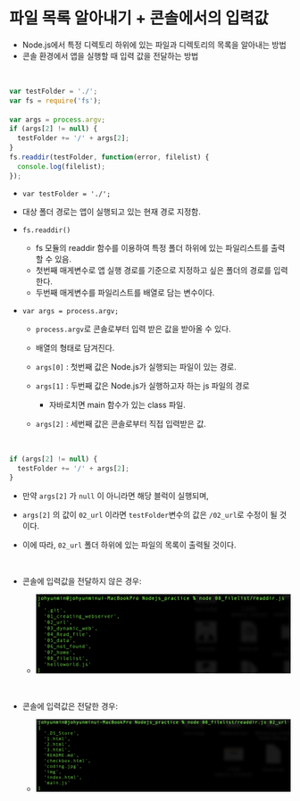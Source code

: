 # 파일 목록 알아내기 + 콘솔에서의 입력값
- Node.js에서 특정 디렉토리 하위에 있는 파일과 디렉토리의 목록을 알아내는 방법
- 콘솔 환경에서 앱을 실행할 때 입력 값을 전달하는 방법



​       			


```javascript
var testFolder = './';
var fs = require('fs');

var args = process.argv;
if (args[2] != null) {
  testFolder += '/' + args[2];
}
fs.readdir(testFolder, function(error, filelist) {
  console.log(filelist);
});
```

- `var testFolder = './';`
  
- 대상 폴더 경로는 앱이 실행되고 있는 현재 경로 지정함.
  
- `fs.readdir()`
  - fs 모듈의 readdir 함수를 이용하여 특정 폴더 하위에 있는 파일리스트를 출력할 수 있음.
  - 첫번째 매게변수로 앱 실행 경로를 기준으로 지정하고 싶은 폴더의 경로를 입력한다.
  - 두번째 매게변수를 파일리스트를 배열로 담는 변수이다.

- `var args = process.argv;`
  - `process.argv`로 콘솔로부터 입력 받은 값을 받아올 수 있다.
  
  - 배열의 형태로 담겨진다.
  
  - `args[0]` : 첫번째 값은 Node.js가 실행되는 파일이 있는 경로.
  
  - `args[1]` : 두번째 값은 Node.js가 실행하고자 하는 js 파일의 경로
    
    - 자바로치면 main 함수가 있는 class 파일.
    
  - `args[2]` : 세번째 값은 콘솔로부터 직접 입력받은 값.
  
    ​     	   

```javascript
if (args[2] != null) {
  testFolder += '/' + args[2];
}
```

- 만약 `args[2]` 가 `null` 이 아니라면 해당 블럭이 실행되며,

- `args[2]` 의 값이 `02_url` 이라면 `testFolder`변수의 값은 `/02_url`로 수정이 될 것이다.

- 이에 따라, `02_url` 폴더 하위에 있는 파일의 목록이 출력될 것이다.

  ​     				

- 콘솔에 입력값을 전달하지 않은 경우:

  - ![filelist](./img/filelist.png)

    ​       

- 콘솔에 입력값은 전달한 경우:

  - ![filelist_w_input](./img/filelist_w_input.png)

